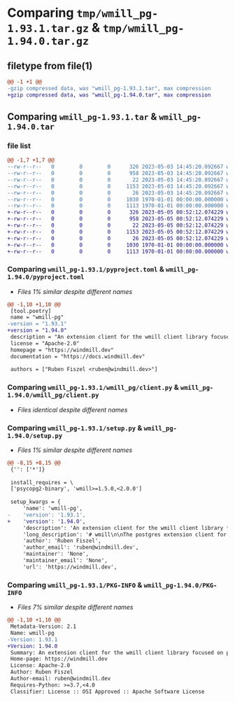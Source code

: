 # Comparing `tmp/wmill_pg-1.93.1.tar.gz` & `tmp/wmill_pg-1.94.0.tar.gz`

## filetype from file(1)

```diff
@@ -1 +1 @@
-gzip compressed data, was "wmill_pg-1.93.1.tar", max compression
+gzip compressed data, was "wmill_pg-1.94.0.tar", max compression
```

## Comparing `wmill_pg-1.93.1.tar` & `wmill_pg-1.94.0.tar`

### file list

```diff
@@ -1,7 +1,7 @@
--rw-r--r--   0        0        0      326 2023-05-03 14:45:20.092667 wmill_pg-1.93.1/README.md
--rw-r--r--   0        0        0      958 2023-05-03 14:45:20.092667 wmill_pg-1.93.1/pyproject.toml
--rw-r--r--   0        0        0       22 2023-05-03 14:45:20.092667 wmill_pg-1.93.1/wmill_pg/__init__.py
--rw-r--r--   0        0        0     1153 2023-05-03 14:45:20.092667 wmill_pg-1.93.1/wmill_pg/client.py
--rw-r--r--   0        0        0       26 2023-05-03 14:45:20.092667 wmill_pg-1.93.1/wmill_pg/py.typed
--rw-r--r--   0        0        0     1030 1970-01-01 00:00:00.000000 wmill_pg-1.93.1/setup.py
--rw-r--r--   0        0        0     1113 1970-01-01 00:00:00.000000 wmill_pg-1.93.1/PKG-INFO
+-rw-r--r--   0        0        0      326 2023-05-05 00:52:12.074229 wmill_pg-1.94.0/README.md
+-rw-r--r--   0        0        0      958 2023-05-05 00:52:12.074229 wmill_pg-1.94.0/pyproject.toml
+-rw-r--r--   0        0        0       22 2023-05-05 00:52:12.074229 wmill_pg-1.94.0/wmill_pg/__init__.py
+-rw-r--r--   0        0        0     1153 2023-05-05 00:52:12.074229 wmill_pg-1.94.0/wmill_pg/client.py
+-rw-r--r--   0        0        0       26 2023-05-05 00:52:12.074229 wmill_pg-1.94.0/wmill_pg/py.typed
+-rw-r--r--   0        0        0     1030 1970-01-01 00:00:00.000000 wmill_pg-1.94.0/setup.py
+-rw-r--r--   0        0        0     1113 1970-01-01 00:00:00.000000 wmill_pg-1.94.0/PKG-INFO
```

### Comparing `wmill_pg-1.93.1/pyproject.toml` & `wmill_pg-1.94.0/pyproject.toml`

 * *Files 1% similar despite different names*

```diff
@@ -1,10 +1,10 @@
 [tool.poetry]
 name = "wmill-pg"
-version = "1.93.1"
+version = "1.94.0"
 description = "An extension client for the wmill client library focused on pg"
 license = "Apache-2.0"
 homepage = "https://windmill.dev"
 documentation = "https://docs.windmill.dev"
 
 authors = ["Ruben Fiszel <ruben@windmill.dev>"]
```

### Comparing `wmill_pg-1.93.1/wmill_pg/client.py` & `wmill_pg-1.94.0/wmill_pg/client.py`

 * *Files identical despite different names*

### Comparing `wmill_pg-1.93.1/setup.py` & `wmill_pg-1.94.0/setup.py`

 * *Files 1% similar despite different names*

```diff
@@ -8,15 +8,15 @@
 {'': ['*']}
 
 install_requires = \
 ['psycopg2-binary', 'wmill>=1.5.0,<2.0.0']
 
 setup_kwargs = {
     'name': 'wmill-pg',
-    'version': '1.93.1',
+    'version': '1.94.0',
     'description': 'An extension client for the wmill client library focused on pg',
     'long_description': '# wmill\n\nThe postgres extension client for the [Windmill](https://windmill.dev) platform.\n\n[windmill-api](https://pypi.org/project/windmill-api/).\n\n## Quickstart\n\n```python\nimport wmill_pg\n\n\ndef main():\n    my_list = query("UPDATE demo SET value = \'value\' RETURNING key, value")\n    for key, value in my_list:\n        ...\n```\n',
     'author': 'Ruben Fiszel',
     'author_email': 'ruben@windmill.dev',
     'maintainer': 'None',
     'maintainer_email': 'None',
     'url': 'https://windmill.dev',
```

### Comparing `wmill_pg-1.93.1/PKG-INFO` & `wmill_pg-1.94.0/PKG-INFO`

 * *Files 7% similar despite different names*

```diff
@@ -1,10 +1,10 @@
 Metadata-Version: 2.1
 Name: wmill-pg
-Version: 1.93.1
+Version: 1.94.0
 Summary: An extension client for the wmill client library focused on pg
 Home-page: https://windmill.dev
 License: Apache-2.0
 Author: Ruben Fiszel
 Author-email: ruben@windmill.dev
 Requires-Python: >=3.7,<4.0
 Classifier: License :: OSI Approved :: Apache Software License
```


